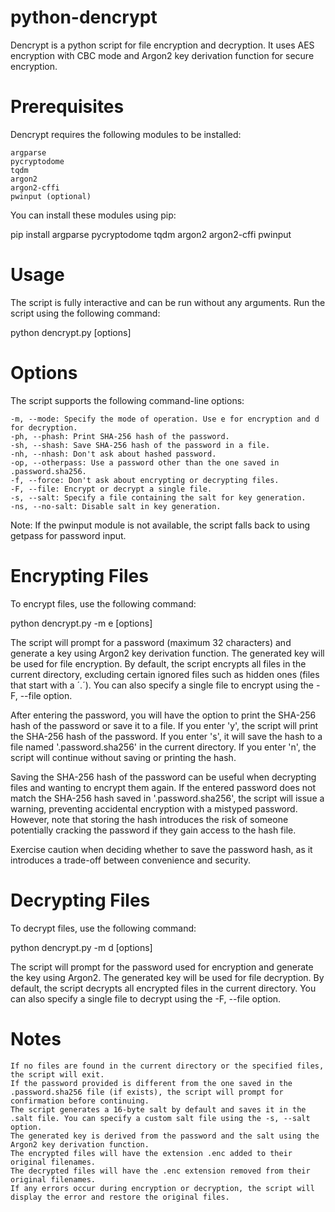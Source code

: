 # python-dencrypt
Dencrypt is a python script for file encryption and decryption. It uses AES encryption with CBC mode and Argon2 key derivation function for secure encryption.



# Prerequisites

Dencrypt requires the following modules to be installed:

    argparse
    pycryptodome
    tqdm
    argon2
    argon2-cffi
    pwinput (optional)

You can install these modules using pip:

pip install argparse pycryptodome tqdm argon2 argon2-cffi pwinput



# Usage

The script is fully interactive and can be run without any arguments. Run the script using the following command:

python dencrypt.py [options]



# Options

The script supports the following command-line options:

    -m, --mode: Specify the mode of operation. Use e for encryption and d for decryption.
    -ph, --phash: Print SHA-256 hash of the password.
    -sh, --shash: Save SHA-256 hash of the password in a file.
    -nh, --nhash: Don't ask about hashed password.
    -op, --otherpass: Use a password other than the one saved in .password.sha256.
    -f, --force: Don't ask about encrypting or decrypting files.
    -F, --file: Encrypt or decrypt a single file.
    -s, --salt: Specify a file containing the salt for key generation.
    -ns, --no-salt: Disable salt in key generation.

Note: If the pwinput module is not available, the script falls back to using getpass for password input.


# Encrypting Files

To encrypt files, use the following command:

python dencrypt.py -m e [options]

The script will prompt for a password (maximum 32 characters) and generate a key using Argon2 key derivation function. The generated key will be used for file encryption. By default, the script encrypts all files in the current directory, excluding certain ignored files such as hidden ones (files that start with a ´.´). You can also specify a single file to encrypt using the -F, --file option.

After entering the password, you will have the option to print the SHA-256 hash of the password or save it to a file. If you enter 'y', the script will print the SHA-256 hash of the password. If you enter 's', it will save the hash to a file named '.password.sha256' in the current directory. If you enter 'n', the script will continue without saving or printing the hash.

Saving the SHA-256 hash of the password can be useful when decrypting files and wanting to encrypt them again. If the entered password does not match the SHA-256 hash saved in '.password.sha256', the script will issue a warning, preventing accidental encryption with a mistyped password. However, note that storing the hash introduces the risk of someone potentially cracking the password if they gain access to the hash file.

Exercise caution when deciding whether to save the password hash, as it introduces a trade-off between convenience and security.



# Decrypting Files

To decrypt files, use the following command:

python dencrypt.py -m d [options]

The script will prompt for the password used for encryption and generate the key using Argon2. The generated key will be used for file decryption. By default, the script decrypts all encrypted files in the current directory. You can also specify a single file to decrypt using the -F, --file option.



# Notes

    If no files are found in the current directory or the specified files, the script will exit.
    If the password provided is different from the one saved in the .password.sha256 file (if exists), the script will prompt for confirmation before continuing.
    The script generates a 16-byte salt by default and saves it in the .salt file. You can specify a custom salt file using the -s, --salt option.
    The generated key is derived from the password and the salt using the Argon2 key derivation function.
    The encrypted files will have the extension .enc added to their original filenames.
    The decrypted files will have the .enc extension removed from their original filenames.
    If any errors occur during encryption or decryption, the script will display the error and restore the original files.
